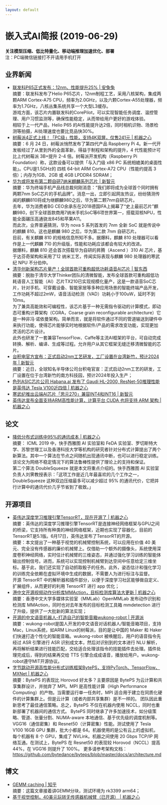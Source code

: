 ```yaml
---
layout: default
---
```


# 嵌入式AI简报 (2019-06-29)

**关注模型压缩、低比特量化、移动端推理加速优化、部署**  
<font>注：PC端微信链接打不开请用手机打开</font>


## 业界新闻

- [联发科P65正式发布：12nm、性能提升25% | 安兔兔](https://mp.weixin.qq.com/s/bO518kzL58Gz2bpzH00xxA)  
摘要：联发科发布了Helio P65芯片，12nm制程工艺，采用八核架构，集成两颗ARM Cortex-A75 CPU，频率为2.0GHz，以及六颗Cortex-A55处理器，频率为1.7GHz，八核丛集系统共享一个大型L3缓存。  
游戏方面，该芯片内置联发科的CorePilot，可以实现智能任务调度、温控管理、用户习惯监测等，确保性能稳定，从而带给用户更好的游戏体验。  
相较于上一代产品，Helio P65 的AI性能提升达2倍，同时相机识物、场景检测等拍摄，AI处理速度也要比竞品快30%。  
- [树莓派4正式上线！「PC级」性能，支持4K双屏，仅售241元 | 机器之心](https://mp.weixin.qq.com/s?timestamp=1561437428&src=3&ver=1&signature=4pYN2yptx2d-cEG-RUrotN9OfQt3eqzGTVytylhSQ3L6iGHCYCDUr*vsdXpECHdd3xrmQUlERvW009ybgZC3qMY8y02C9YYI12RsDpr-W7LiTqnCYOmg7pzdRu5aAvx*CaCDpNajOKL31CDjZVj*wIC5YmM*CeBFNTvNN5R2hz4=)  
摘要：6 月 24 日，树莓派悄然发布了第四代产品 Raspberry Pi 4。新一代开发板经过了从里到外的全面革新，得益于制程和架构的提升，4 代性能预计可比上代树莓派 3B+提升 2-4 倍。树莓派开发机构（Raspberry Pi Foundation）称，这款设备可以提供「与入门级 x86 PC 系统相媲美的桌面性能」。CPU是1.5GHz的 四核 64-bit ARM Cortex-A72 CPU（性能约提高 3 倍）；内存为1GB、2GB 或 4GB LPDDR4 SDRAM；  
- [华为或将发布第二颗自研7纳米麒麟系列芯片 | 新智元](https://mp.weixin.qq.com/s?timestamp=1561436567&src=3&ver=1&signature=4pYN2yptx2d-cEG-RUrotBhWUkY*Zod0ntTiZ6hPBMiDA4YC83Qj4OdSuLuHb8vlrtaqCfAo0gem51x1fQL4CoMZrpWsh8rhm1CFsYoZE-kT50nka7f5Y0KlGC5pj6bdEOXmt-nd6xwTYuPhnWSzgFFuDTman3Q7vAw2QWQtIJw=)  
摘要：华为终端手机产品线总裁何刚消息：“我们即将成为全球首个同时拥有两颗7nm SoC芯片的手机品牌”。消息一出，立即引起网友热议，纷纷猜测传闻的麒麟810将成为继麒麟980之后，华为第二颗7nm自研芯片。  
去年，华为消费者BG CEO余承东在2018德国IFA上揭幕了“史上最前芯片”麒麟980，创下全球首款商用7纳米手机SoC等6项世界第一，搭载双核NPU，性能全面碾压高通骁龙845和苹果A11。  
而此次，业界普遍猜测，华为 nova 5 系列首发的 7nm 全新 SoC 就是传说中的麒麟 810。这也是麒麟 980 之后，华为第二款 7nm 自研芯片。  
目前，有关麒麟 810 的规格信息所知不多。据爆料，麒麟 810 处理器可以看作是上一代麒麟 710 的升级版，性能和功耗应该都会有较大的改进。  
据爆料，麒麟 810 还会首次搭载华为自研的昇腾（Ascend ）310 AI 芯片，基于达芬奇架构和采用了12 纳米工艺，传闻实际表现与麒麟 980 处理器的寒武纪 NPU 不分伯仲。  
- [清华创新架构芯片量产！全球首款可重构超低功耗语音AI芯片 | 智东西](https://mp.weixin.qq.com/s/H0Tb04c0KID4mSR2QTGuGw)  
摘要：脱胎于清华大学Thinker团队的清微智能，发布全球首款可重构超低功耗语音人工智能（AI）芯片TX210已实现规模化量产，这是一款语音SoC芯片，针对手机、可穿戴设备、智能家居等多种应用场景的智能终端产品开发，工作功耗不超过2mW，语音活动检测（VAD）功耗小于100uW，延时不到10ms。  
为了兼具高能效和可编程性，该芯片基于一种无需指令驱动的计算模式，即动态可重构计算架构（CGRA，Coarse grain reconfigurable architecture）它是一种非冯·诺依曼架构。简单而言，就是将软件通过不同的管道输送到硬件中来执行功能，使得芯片能够实时地根据软件/产品的需求改变功能，实现更加灵活的芯片设计。  
此外也研发了一套兼容TensorFlow、Caffe等主流AI框架的平台，可自动完成转换、解析、编译、生成等过程。允许用户从其它框架无缝迁移清微智能的芯片。  
- [台积电官方宣布：正式启动2nm工艺研发，工厂设置在台湾新竹，预计2024年 | 新智元](https://mp.weixin.qq.com/s?timestamp=1561436567&src=3&ver=1&signature=4pYN2yptx2d-cEG-RUrotBhWUkY*Zod0ntTiZ6hPBMiDA4YC83Qj4OdSuLuHb8vlrtaqCfAo0gem51x1fQL4CnwwjzC0FbvF9747uq8zupx9hWE6m0j9trg9Svh9Sg-jKytR2e6qmrgAZm0EPiXSa4Cj1D5mhnIGUk5tpncNDbE=)  
摘要：近日，全球知名半导体公司台积电官宣：正式启动2nm工艺的研发，工厂设置在位于台湾新竹的南方科技园，预计2024年投入生产；  
- [色列ASIC芯片公司 Habana.ai 发布了 Gaudi HL-2000, ResNet-50推理性能是英伟达 Tesla V100近四倍 | 机器之心](https://mp.weixin.qq.com/s?timestamp=1561437428&src=3&ver=1&signature=4pYN2yptx2d-cEG-RUrotN9OfQt3eqzGTVytylhSQ3L6iGHCYCDUr*vsdXpECHdd3xrmQUlERvW009ybgZC3qM7dfp9r8Yw*y08nOTdQw4o1EvAIIqGjH3jyBVwsel8X*62FKBkl8sSYYf6YfAHDzqHMNORQxW0vjdx-XBuviW0=)  
- [寒武纪推出云端AI芯片「思元270」兼容INT4和INT16 | 新智元](https://mp.weixin.qq.com/s?timestamp=1561436567&src=3&ver=1&signature=4pYN2yptx2d-cEG-RUrotBhWUkY*Zod0ntTiZ6hPBMiDA4YC83Qj4OdSuLuHb8vlrtaqCfAo0gem51x1fQL4ClqQYWQd6DVrdlMZZIm8cwusklCh-PeU3ma8UQJaJjUCIpxeRKcSGkwvVuqphgywb-nhqtKJZP0x8Pcyaawqm*k=)  
- [英伟达宣布全面支持ARM高性能计算，计算平台 CUDA 也将支持 ARM 架构 | 机器之心](https://mp.weixin.qq.com/s?timestamp=1561437428&src=3&ver=1&signature=4pYN2yptx2d-cEG-RUrotN9OfQt3eqzGTVytylhSQ3L6iGHCYCDUr*vsdXpECHdd3xrmQUlERvW009ybgZC3qIrfRsUNVlohfxhHIqyuFsViPnjqNlBIVxRyNxUCgjpP76rSBxH4UFrkM6LJYmdW9JjMUjx9Z78x1cVLYxoF8HQ=)


## 论文

- [降低分布式训练中95%的通讯成本 | 机器之心](https://mp.weixin.qq.com/s?timestamp=1561437428&src=3&ver=1&signature=4pYN2yptx2d-cEG-RUrotN9OfQt3eqzGTVytylhSQ3L6iGHCYCDUr*vsdXpECHdd3xrmQUlERvW009ybgZC3qGx*CM19CQMAVEpdIp8-*7U-L9Tb3fRQmWSpLrp8KdQ7ihUFPhvy9cwHZ*NOk3*ZtOgrvIAZAR2mYE-DpRP717w=)  
摘要： ICML 2019 中，快手西雅图 AI 实验室和 FeDA 实验室、罗切斯特大学、苏黎世理工以及香港科技大学等机构的研究者针对分布式计算提出了两个新算法。其中一个算法在节点之间随机出现通讯中断，也可以进行稳定训练。该论文为网络不稳定情况下的算法鲁棒性提供了理论上的支持和保证。  
第二个算法 DoubleSqueeze 就是本文将重点介绍的。快手西雅图 AI 实验室负责人刘霁教授表示：「这项工作是近几年最喜欢的几个工作之一，DoubleSqueeze 这种双边压缩最多可以减少超过 95% 的通讯代价，它把并行计算中的通讯代价几乎节省到了极致。」   



## 开源项目

- [英伟达深度学习推理引擎TensorRT，现在开源了 | 机器之心](https://mp.weixin.qq.com/s?timestamp=1561437428&src=3&ver=1&signature=4pYN2yptx2d-cEG-RUrotN9OfQt3eqzGTVytylhSQ3L6iGHCYCDUr*vsdXpECHdd3xrmQUlERvW009ybgZC3qIrfRsUNVlohfxhHIqyuFsUWHs1WxhgvKdyVEsgp5vW9Qy6QOb*HQ0dhjp*9jk4WKdi1hKNeZWuN*wyeN3ZuxGk=)  
摘要：英伟达的深度学习推理引擎TensorRT是连接神经网络框架与GPU之间的桥梁，它支持所有种类的神经网络框架，近期也实现了容器化，目前的TensorRT是5.1版。6月17日，英伟达宣布了TensorRT的开源。  
摘要：本文提出了一种基于视觉的机械臂控制系统，可以应用在价值 40 美元、完全没有传感器的廉价机械臂上。仅借助一个额外的摄像头，系统使用深度卷积神经网络，实时估计机械臂的三维姿态，并通过强化学习训练的智能体输出控制信号。进而，系统可以实现控制机械臂到达空间中任意给定三维坐标。基于此，我们还实现了自动抓取骰子的任务。此外，姿态估计和强化学习的训练完全依赖在虚拟环境中生成的数据，不需要人为进行标注与监督。  
开源 TensorRT 中的解析器和插件部分，以便于深度学习社区能够做自定义、扩展组件，从而更好的利用 TensorRT 进行 app 优化；  
- [港中文开源视频动作分析库MMAction，目标检测库算法大更新 | 机器之心](https://mp.weixin.qq.com/s?timestamp=1561437428&src=3&ver=1&signature=4pYN2yptx2d-cEG-RUrotN9OfQt3eqzGTVytylhSQ3L6iGHCYCDUr*vsdXpECHdd3xrmQUlERvW009ybgZC3qM7dfp9r8Yw*y08nOTdQw4ps-W-P55exSu5z*xsAoskfXAYknkuBl7wONefVLNds2Nod2VXK5iQZClbTYzx80xE=)   
摘要：香港中文大学多媒体实验室（MMLab）OpenMMLab 发布动作识别和检测库 MMAction，同时也对去年发布的目标检测工具箱 mmdetection 进行了升级，提供了一大批新的算法实现；  
- [开源的中文语音机器人-打造自己的智能音箱wukong-robot | 开源派](https://mp.weixin.qq.com/s/4DDeXZPfxiB4X1wBDIAltA)  
摘要：wukong-robot是国人开发的中文语音对话机器人/智能音箱项目，支持Mac，Linux系统，如ARM Linux的树莓派，目的是让中国的 Maker 和 Haker 们快速打造个性化的智能音箱。wukong-robot 被唤醒后，用户的语音指令先经过 ASR 引擎进行 ASR 识别成文本，然后对识别到的文本进行 NLU 解析，再将解析结果进行技能匹配，交给适合处理该指令的技能插件去处理。插件处理完成后，得到的结果再交给 TTS 引擎合成成语音，播放给用户。wukong-robot遵守MIT开源协议。  
- [字节跳动开源高性能分布式训练框架BytePS，支持PyTorch、TensorFlow、MXNet | 机器之心](https://mp.weixin.qq.com/s?timestamp=1561790820&src=3&ver=1&signature=UwTQNCc52wfDay4ju-1YWtauHK*LsNypYIRXyhUmjE860sR3zmiOJDEpqQ7pZU6kuFhSQxpYd*sOPH6dR2Ual03mCRlPwnxlbt2DpJVznDXbm6V9QtBSnxIieyL8YyfWk*aO9k59nDnRoRBmYF-XwiOtzdiZg6wWUU6HIu2G-YY=)  
摘要：BytePS 的表现比 Horovod 好太多？主要原因是 BytePS 为云计算和共享集群设计，并抛弃了 MPI。MPI 是高性能计算（High Performance Computing）的产物。当需要运行单一任务时，MPI 适合用于建立在同质化硬件的计算集群上。但是云计算（或者内部共享集群）是不一样的。 团队因此重新思考了最佳通信策略。总之，BytePS 不仅在机器内使用 NCCL，同时也重新部署了机器间的通信方式。 BytePS 同时继承了许多加速技术，如分级策略、管道、张量分割、NUMA-aware 本地通信、基于优先级的调度机制等。  
VGG16（通信密集）和 Resnet50（计算密集）性能。测试使用了 Tesla V100 16GB GPU 集群，批大小都是 64。机器使用的是公有云上的虚拟机，每个机器有 8 个 GPU，集成了 NVLink。机器之间使用 20 Gbps TCP/IP 网络互通。在测试上，BytePS 在 Resnet50 的表现较 Horovod（NCCL）提高 44%，在 VGG16 则提升了 100%。
更多请参考架构文档：https://github.com/bytedance/byteps/blob/master/docs/architecture.md



## 博文

- [GEMM caching | 知乎](https://zhuanlan.zhihu.com/p/69700540)  
摘要：这篇文章接着讲GEMM分块，测试环境为 rk3399 arm64；  
- [基于视觉控制，40美元玩转无传感器机械臂（已开源） | 机器之心](https://mp.weixin.qq.com/s?timestamp=1561437428&src=3&ver=1&signature=4pYN2yptx2d-cEG-RUrotN9OfQt3eqzGTVytylhSQ3L6iGHCYCDUr*vsdXpECHdd3xrmQUlERvW009ybgZC3qEVOMUNqoXiBIsTH2PkQRyBldu1HQGW9PyGKdTOaMlfYnRqC-IcW8RsBLY8Z59BfnjM2dJRT2EdE7w-cUURVSKw=)  

